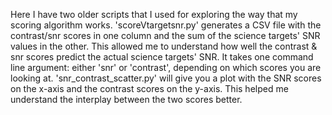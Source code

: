 Here I have two older scripts that I used for 
exploring the way that my scoring algorithm works. 
'scoreVtargetsnr.py' generates a CSV file with the contrast/snr
scores in one column and the sum of the science targets'
SNR values in the other. This allowed me to understand
how well the contrast & snr scores predict the actual
science targets' SNR. It takes one command line argument:
either 'snr' or 'contrast', depending on which scores you
are looking at. 'snr_contrast_scatter.py' will give you a 
plot with the SNR scores on the x-axis and the contrast 
scores on the y-axis. This helped me understand the interplay
between the two scores better.